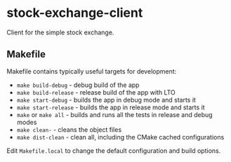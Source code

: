 # stock-exchange-client

Client for the simple stock exchange.

## Makefile

Makefile contains typically useful targets for development:

* `make build-debug` - debug build of the app
* `make build-release` - release build of the app with LTO
* `make start-debug` - builds the app in debug mode and starts it
* `make start-release` - builds the app in release mode and starts it
* `make` or `make all` - builds and runs all the tests in release and debug modes
* `make clean-` - cleans the object files
* `make dist-clean` - clean all, including the CMake cached configurations

Edit `Makefile.local` to change the default configuration and build options.
